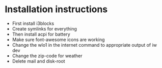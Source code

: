 # Installation instructions

* First install i3blocks
* Create symlinks for everything
* Then install acpi for battery
* Make sure font-awesome icons are working
* Change the wlo1 in the internet command to appropriate output of iw dev
* Change the zip-code for weather
* Delete mail and disk-root
